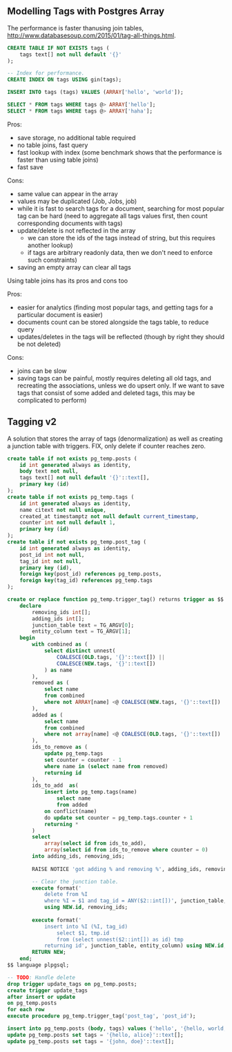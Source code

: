 ## Modelling Tags with Postgres Array

The performance is faster thanusing join tables, http://www.databasesoup.com/2015/01/tag-all-things.html.
```sql
CREATE TABLE IF NOT EXISTS tags (
	tags text[] not null default '{}'
);

-- Index for performance.
CREATE INDEX ON tags USING gin(tags);

INSERT INTO tags (tags) VALUES (ARRAY['hello', 'world']);

SELECT * FROM tags WHERE tags @> ARRAY['hello'];
SELECT * FROM tags WHERE tags @> ARRAY['haha'];
```

Pros:
- save storage, no additional table required
- no table joins, fast query
- fast lookup with index (some benchmark shows that the performance is faster than using table joins)
- fast save

Cons:
- same value can appear in the array
- values may be duplicated (Job, Jobs, job)
- while it is fast to search tags for a document, searching for most popular tag can be hard (need to aggregate all tags values first, then count corresponding documents with tags)
- update/delete is not reflected in the array
  - we can store the ids of the tags instead of string, but this requires another lookup)
  - if tags are arbitrary readonly data, then we don't need to enforce such constraints)
- saving an empty array can clear all tags

Using table joins has its pros and cons too

Pros:
- easier for analytics (finding most popular tags, and getting tags for a particular document is easier)
- documents count can be stored alongside the tags table, to reduce query
- updates/deletes in the tags will be reflected (though by right they should be not deleted)

Cons:
- joins can be slow
- saving tags can be painful, mostly requires deleting all old tags, and recreating the associations, unless we do upsert only. If we want to save tags that consist of some added and deleted tags, this may be complicated to perform)


## Tagging v2

A solution that stores the array of tags (denormalization) as well as creating a junction table with triggers. FIX, only delete if counter reaches zero.

```sql
create table if not exists pg_temp.posts (
	id int generated always as identity,
	body text not null,
	tags text[] not null default '{}'::text[],
	primary key (id)
);
create table if not exists pg_temp.tags (
	id int generated always as identity,
	name citext not null unique,
	created_at timestamptz not null default current_timestamp,
	counter int not null default 1,
	primary key (id)
);
create table if not exists pg_temp.post_tag (
	id int generated always as identity,
	post_id int not null,
	tag_id int not null,
	primary key (id),
	foreign key(post_id) references pg_temp.posts,
	foreign key(tag_id) references pg_temp.tags
);

create or replace function pg_temp.trigger_tag() returns trigger as $$
	declare
		removing_ids int[];
		adding_ids int[];
		junction_table text = TG_ARGV[0];
		entity_column text = TG_ARGV[1];
	begin
		with combined as (
			select distinct unnest(
				COALESCE(OLD.tags, '{}'::text[]) || 
				COALESCE(NEW.tags, '{}'::text[])
			) as name
		),
		removed as (
			select name 
			from combined
			where not ARRAY[name] <@ COALESCE(NEW.tags, '{}'::text[])
		),
		added as (
			select name 
			from combined 
			where not array[name] <@ COALESCE(OLD.tags, '{}'::text[])
		),
		ids_to_remove as (
			update pg_temp.tags 
			set counter = counter - 1
			where name in (select name from removed)
			returning id
		),
		ids_to_add  as(
			insert into pg_temp.tags(name) 
				select name 
				from added 
			on conflict(name) 
			do update set counter = pg_temp.tags.counter + 1 
			returning *
		)
		select 
			array(select id from ids_to_add), 
			array(select id from ids_to_remove where counter = 0) 
		into adding_ids, removing_ids;
		
		RAISE NOTICE 'got adding % and removing %', adding_ids, removing_ids;

		-- Clear the junction table.
		execute format('
			delete from %I 
			where %I = $1 and tag_id = ANY($2::int[])', junction_table, entity_column) 
			using NEW.id, removing_ids;
			
		execute format('
			insert into %I (%I, tag_id) 
				select $1, tmp.id 
				from (select unnest($2::int[]) as id) tmp 
			returning id', junction_table, entity_column) using NEW.id, adding_ids;
		RETURN NEW;
	end;
$$ language plpgsql;

-- TODO: Handle delete
drop trigger update_tags on pg_temp.posts;
create trigger update_tags 
after insert or update 
on pg_temp.posts 
for each row
execute procedure pg_temp.trigger_tag('post_tag', 'post_id');

insert into pg_temp.posts (body, tags) values ('hello', '{hello, world, this}'::text[]);
update pg_temp.posts set tags = '{hello, alice}'::text[];
update pg_temp.posts set tags = '{john, doe}'::text[];
```

